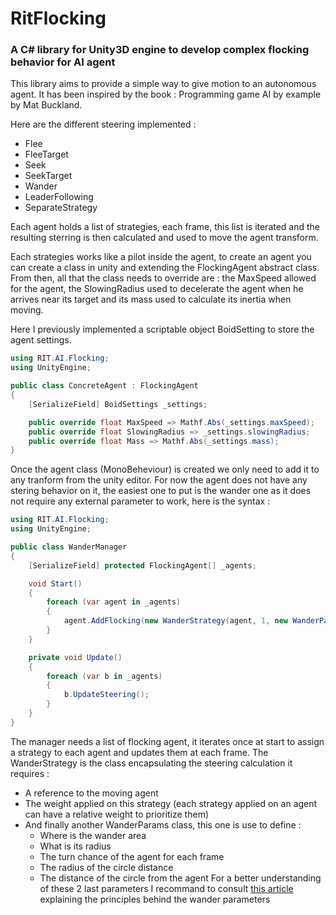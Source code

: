 # RitFlocking
### A C# library for Unity3D engine to develop complex flocking behavior for AI agent


This library aims to provide a simple way to give motion to an autonomous agent.
It has been inspired by the book : Programming game AI by example by Mat Buckland.

Here are the different steering implemented : 
  - Flee
  - FleeTarget
  - Seek
  - SeekTarget
  - Wander
  - LeaderFollowing
  - SeparateStrategy

Each agent holds a list of strategies, each frame, this list is iterated and the resulting sterring is then calculated and used to move the agent transform.

Each strategies works like a pilot inside the agent, to create an agent you can create a class in unity and extending the FlockingAgent abstract class.
From then, all that the class needs to override are : the MaxSpeed allowed for the agent, the SlowingRadius used to decelerate the agent when he arrives near its target
and its mass used to calculate its inertia when moving.

Here I previously implemented a scriptable object BoidSetting to store the agent settings.
```csharp
using RIT.AI.Flocking;
using UnityEngine;

public class ConcreteAgent : FlockingAgent
{
    [SerializeField] BoidSettings _settings;

    public override float MaxSpeed => Mathf.Abs(_settings.maxSpeed);
    public override float SlowingRadius => _settings.slowingRadius;
    public override float Mass => Mathf.Abs(_settings.mass);
}

```

Once the agent class (MonoBeheviour) is created we only need to add it to any tranform from the unity editor.
For now the agent does not have any stering behavior on it, the easiest one to put is the wander one 
as it does not require any external parameter to work, here is the syntax : 

```csharp
using RIT.AI.Flocking;
using UnityEngine;

public class WanderManager
{
    [SerializeField] protected FlockingAgent[] _agents;

    void Start()
    {
        foreach (var agent in _agents)
        {
            agent.AddFlocking(new WanderStrategy(agent, 1, new WanderParams(Vector3.zero, 100, .1f, 1, 1)));
        }
    }

    private void Update()
    {
        foreach (var b in _agents)
        {
            b.UpdateSteering();
        }
    }
}
```

The manager needs a list of flocking agent, it iterates once at start to assign a strategy to each agent and updates them at each frame.
The WanderStrategy is the class encapsulating the steering calculation it requires :
  - A reference to the moving agent
  - The weight applied on this strategy (each strategy applied on an agent can have a relative weight to prioritize them)
  - And finally another WanderParams class, this one is use to define : 
    - Where is the wander area
    - What is its radius
    - The turn chance of the agent for each frame
    - The radius of the circle distance 
    - The distance of the circle from the agent
 For a better understanding of these 2 last parameters I recommand to consult [this article](https://gamedevelopment.tutsplus.com/tutorials/understanding-steering-behaviors-wander--gamedev-1624) explaining the principles behind the wander parameters
  
